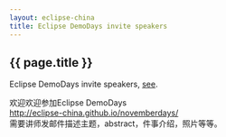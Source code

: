 ```yaml
---
layout: eclipse-china
title: Eclipse DemoDays invite speakers
---
```


## {{ page.title }}

Eclipse DemoDays invite speakers, [see](/novemberdays).

欢迎欢迎参加Eclipse DemoDays  
<http://eclipse-china.github.io/novemberdays/>  
需要讲师发邮件描述主题，abstract，件事介绍，照片等等。



